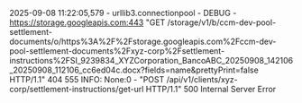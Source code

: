 2025-09-08 11:22:05,579 - urllib3.connectionpool - DEBUG - https://storage.googleapis.com:443 "GET /storage/v1/b/ccm-dev-pool-settlement-documents/o/https%3A%2F%2Fstorage.googleapis.com%2Fccm-dev-pool-settlement-documents%2Fxyz-corp%2Fsettlement-instructions%2FSI_9239834_XYZCorporation_BancoABC_20250908_142106_20250908_112106_cc6ed04c.docx?fields=name&prettyPrint=false HTTP/1.1" 404 555
INFO:     None:0 - "POST /api/v1/clients/xyz-corp/settlement-instructions/get-url HTTP/1.1" 500 Internal Server Error